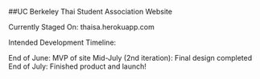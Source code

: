 ##UC Berkeley Thai Student Association Website

Currently Staged On: thaisa.herokuapp.com

Intended Development Timeline: 

End of June: MVP of site
Mid-July (2nd iteration): Final design completed
End of July: Finished product and launch!


